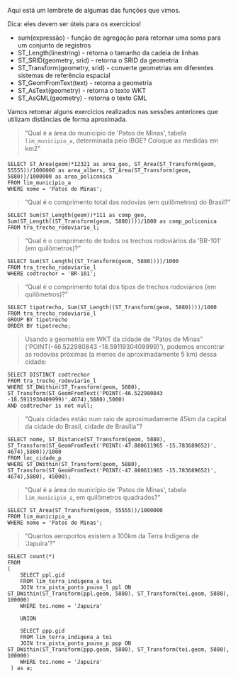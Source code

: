 ﻿Aqui está um lembrete de algumas das funções que vimos.

Dica: eles devem ser úteis para os exercícios!

* sum(expressão) - função de agregação para retornar uma soma para um conjunto de registros
* ST_Length(linestring) - retorna o tamanho da cadeia de linhas
* ST_SRID(geometry, srid) - retorna o SRID da geometria
* ST_Transform(geometry, srid) - converte geometrias em diferentes sistemas de referência espacial
* ST_GeomFromText(text) - retorna a geometria
* ST_AsText(geometry) - retorna o texto WKT
* ST_AsGML(geometry) - retorna o texto GML

Vamos retomar alguns exercícios realizados nas sessões anteriores que utilizam distâncias de forma aproximada.

>"Qual é a área do município de 'Patos de Minas', tabela `lim_municipio_a`, determinada pelo IBGE? Coloque as medidas em km2"

    SELECT ST_Area(geom)*12321 as area_geo, ST_Area(ST_Transform(geom, 55555))/1000000 as area_albers, ST_Area(ST_Transform(geom, 5880))/1000000 as area_policonica 
    FROM lim_municipio_a
    WHERE nome = 'Patos de Minas';

>“Qual é o comprimento total das rodovias (em quilômetros) do Brasil?”

    SELECT Sum(ST_Length(geom))*111 as comp_geo, Sum(ST_Length((ST_Transform(geom, 5880))))/1000 as comp_policonica
    FROM tra_trecho_rodoviario_l;

>“Qual é o comprimento de todos os trechos rodoviários da 'BR-101' (em quilômetros)?”

    SELECT Sum(ST_Length((ST_Transform(geom, 5880))))/1000 
    FROM tra_trecho_rodoviario_l
    WHERE codtrechor = 'BR-101';

>“Qual é o comprimento total dos tipos de trechos rodoviários (em quilômetros)?”

    SELECT tipotrecho, Sum(ST_Length((ST_Transform(geom, 5880))))/1000
    FROM tra_trecho_rodoviario_l
    GROUP BY tipotrecho
    ORDER BY tipotrecho;

>Usando a geometria em WKT da cidade de "Patos de Minas" ('POINT(-46.522980843 -18.5911930409999)'), podemos encontrar as rodovias próximas (a menos de aproximadamente 5 km) dessa cidade:

    SELECT DISTINCT codtrechor
    FROM tra_trecho_rodoviario_l
    WHERE ST_DWithin(ST_Transform(geom, 5880), ST_Transform(ST_GeomFromText('POINT(-46.522980843 -18.5911930409999)',4674),5880),5000)
    AND codtrechor is not null;

>"Quais cidades estão num raio de aproximadamente 45km da capital da cidade do Brasil, cidade de Brasília"?

    SELECT nome, ST_Distance(ST_Transform(geom, 5880), ST_Transform(ST_GeomFromText('POINT(-47.880611965 -15.783689652)', 4674),5880))/1000
    FROM loc_cidade_p
    WHERE ST_DWithin(ST_Transform(geom, 5880), ST_Transform(ST_GeomFromText('POINT(-47.880611965 -15.783689652)', 4674),5880), 45000);

>"Qual é a área do município de 'Patos de Minas', tabela `lim_municipio_a`, em quilômetros quadrados?"

    SELECT ST_Area(ST_Transform(geom, 55555))/1000000
    FROM lim_municipio_a
    WHERE nome = 'Patos de Minas';

>"Quantos aeroportos existem a 100km da Terra Indígena de 'Japuira'?"

    SELECT count(*)
    FROM
    (
        SELECT ppl.gid
        FROM lim_terra_indigena_a tei
        JOIN tra_pista_ponto_pouso_l ppl ON ST_DWithin(ST_Transform(ppl.geom, 5880), ST_Transform(tei.geom, 5880), 100000)
        WHERE tei.nome = 'Japuira'

        UNION

        SELECT ppp.gid
        FROM lim_terra_indigena_a tei
        JOIN tra_pista_ponto_pouso_p ppp ON ST_DWithin(ST_Transform(ppp.geom, 5880), ST_Transform(tei.geom, 5880), 100000)
        WHERE tei.nome = 'Japuira'
     ) as a;
